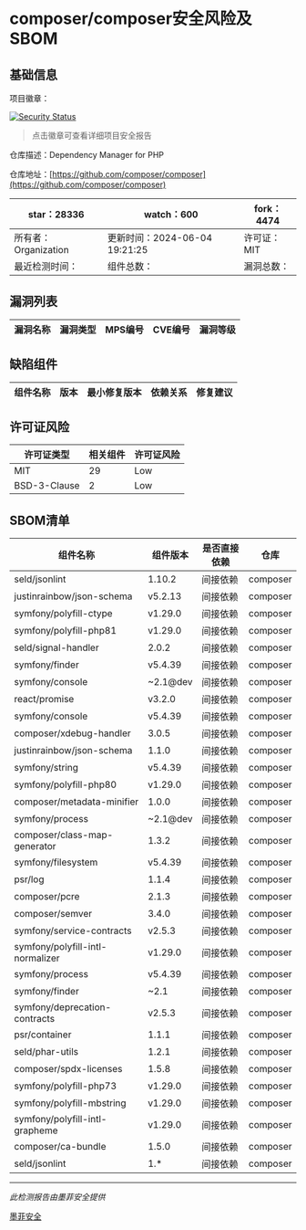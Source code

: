 # composer/composer安全风险及SBOM

## 基础信息

项目徽章：

[![Security Status](https://www.murphysec.com/platform3/v31/badge/1799153691314032640.svg)](https://www.murphysec.com/console/report/1691879488088727552/1799153691314032640)

> 点击徽章可查看详细项目安全报告

仓库描述：Dependency Manager for PHP

仓库地址：[https://github.com/composer/composer](https://github.com/composer/composer)

| star：28336 | watch：600 | fork：4474 |
| ----------- | -------------- | ------------ |
| 所有者：Organization | 更新时间：2024-06-04 19:21:25 | 许可证：MIT |
| 最近检测时间： | 组件总数： | 漏洞总数： |




## 漏洞列表

| 漏洞名称 | 漏洞类型 | MPS编号 | CVE编号 | 漏洞等级 |
| ------- | ------ | ------- | ------ | ----- |





## 缺陷组件

| 组件名称 | 版本 | 最小修复版本 | 依赖关系 | 修复建议 |
| -------- | ---- | ------------ | -------- | -------- |





## 许可证风险

| 许可证类型 | 相关组件 | 许可证风险 |
| ---------- | -------- | ---------- |
|MIT|29|Low|
|BSD-3-Clause|2|Low|




## SBOM清单

| 组件名称 | 组件版本 | 是否直接依赖 | 仓库 |
| -------- | -------- | ------------ | ---- |
|seld/jsonlint|1.10.2|间接依赖|composer|
|justinrainbow/json-schema|v5.2.13|间接依赖|composer|
|symfony/polyfill-ctype|v1.29.0|间接依赖|composer|
|symfony/polyfill-php81|v1.29.0|间接依赖|composer|
|seld/signal-handler|2.0.2|间接依赖|composer|
|symfony/finder|v5.4.39|间接依赖|composer|
|symfony/console|~2.1@dev|间接依赖|composer|
|react/promise|v3.2.0|间接依赖|composer|
|symfony/console|v5.4.39|间接依赖|composer|
|composer/xdebug-handler|3.0.5|间接依赖|composer|
|justinrainbow/json-schema|1.1.0|间接依赖|composer|
|symfony/string|v5.4.39|间接依赖|composer|
|symfony/polyfill-php80|v1.29.0|间接依赖|composer|
|composer/metadata-minifier|1.0.0|间接依赖|composer|
|symfony/process|~2.1@dev|间接依赖|composer|
|composer/class-map-generator|1.3.2|间接依赖|composer|
|symfony/filesystem|v5.4.39|间接依赖|composer|
|psr/log|1.1.4|间接依赖|composer|
|composer/pcre|2.1.3|间接依赖|composer|
|composer/semver|3.4.0|间接依赖|composer|
|symfony/service-contracts|v2.5.3|间接依赖|composer|
|symfony/polyfill-intl-normalizer|v1.29.0|间接依赖|composer|
|symfony/process|v5.4.39|间接依赖|composer|
|symfony/finder|~2.1|间接依赖|composer|
|symfony/deprecation-contracts|v2.5.3|间接依赖|composer|
|psr/container|1.1.1|间接依赖|composer|
|seld/phar-utils|1.2.1|间接依赖|composer|
|composer/spdx-licenses|1.5.8|间接依赖|composer|
|symfony/polyfill-php73|v1.29.0|间接依赖|composer|
|symfony/polyfill-mbstring|v1.29.0|间接依赖|composer|
|symfony/polyfill-intl-grapheme|v1.29.0|间接依赖|composer|
|composer/ca-bundle|1.5.0|间接依赖|composer|
|seld/jsonlint|1.*|间接依赖|composer|


------

*此检测报告由墨菲安全提供*

[墨菲安全](www.murphysec.com)